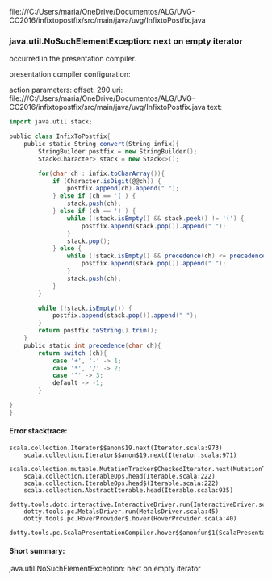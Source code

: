 file:///C:/Users/maria/OneDrive/Documentos/ALG/UVG-CC2016/infixtopostfix/src/main/java/uvg/InfixtoPostfix.java
### java.util.NoSuchElementException: next on empty iterator

occurred in the presentation compiler.

presentation compiler configuration:


action parameters:
offset: 290
uri: file:///C:/Users/maria/OneDrive/Documentos/ALG/UVG-CC2016/infixtopostfix/src/main/java/uvg/InfixtoPostfix.java
text:
```scala
import java.util.stack;

public class InfixToPostfix{
    public static String convert(String infix){
        StringBuilder postfix = new StringBuilder();
        Stack<Character> stack = new Stack<>();

        for(char ch : infix.toCharArray()){
            if (Character.isDigit(@@ch)) { 
                postfix.append(ch).append(" ");
            } else if (ch == '(') {
                stack.push(ch);
            } else if (ch == ')') {
                while (!stack.isEmpty() && stack.peek() != '(') {
                    postfix.append(stack.pop()).append(" ");
                }
                stack.pop();
            } else {
                while (!stack.isEmpty() && precedence(ch) <= precedence(stack.peek())) {
                    postfix.append(stack.pop()).append(" ");
                }
                stack.push(ch);
            }
        }

        while (!stack.isEmpty()) {
            postfix.append(stack.pop()).append(" ");
        }
        return postfix.toString().trim();
    }
    public static int precedence(char ch){
        return switch (ch){
            case '+', '-' -> 1;
            case '*', '/' -> 2;
            case '^' -> 3;
            default -> -1;
        }

}
}
```



#### Error stacktrace:

```
scala.collection.Iterator$$anon$19.next(Iterator.scala:973)
	scala.collection.Iterator$$anon$19.next(Iterator.scala:971)
	scala.collection.mutable.MutationTracker$CheckedIterator.next(MutationTracker.scala:76)
	scala.collection.IterableOps.head(Iterable.scala:222)
	scala.collection.IterableOps.head$(Iterable.scala:222)
	scala.collection.AbstractIterable.head(Iterable.scala:935)
	dotty.tools.dotc.interactive.InteractiveDriver.run(InteractiveDriver.scala:164)
	dotty.tools.pc.MetalsDriver.run(MetalsDriver.scala:45)
	dotty.tools.pc.HoverProvider$.hover(HoverProvider.scala:40)
	dotty.tools.pc.ScalaPresentationCompiler.hover$$anonfun$1(ScalaPresentationCompiler.scala:376)
```
#### Short summary: 

java.util.NoSuchElementException: next on empty iterator